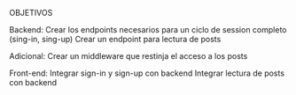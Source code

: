 OBJETIVOS

Backend:
  Crear los endpoints necesarios para un ciclo de session completo (sing-in, sing-up)
  Crear un endpoint para lectura de posts

  Adicional: Crear un middleware que restinja el acceso a los posts

Front-end:
  Integrar sign-in y sign-up con backend
  Integrar lectura de posts con backend
